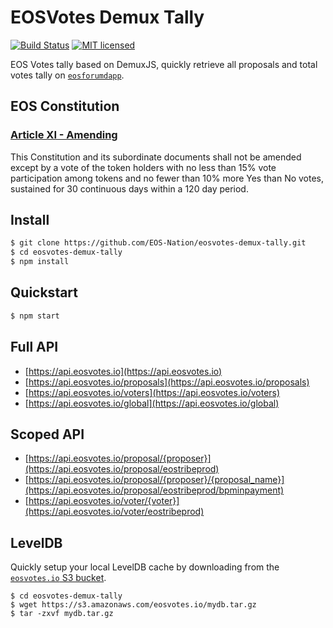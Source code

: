 # EOSVotes Demux Tally

[![Build Status](https://travis-ci.org/EOS-Nation/eosvotes-demux-tally.svg?branch=master)](https://travis-ci.org/EOS-Nation/eosvotes-demux-tally)
[![MIT licensed](https://img.shields.io/badge/license-MIT-blue.svg)](https://raw.githubusercontent.com/EOS-Nation/eosvotes-demux-tally/master/LICENSE)

EOS Votes tally based on DemuxJS, quickly retrieve all proposals and total votes tally on [`eosforumdapp`](https://github.com/eoscanada/eosio.forum).

## EOS Constitution

### [Article XI - Amending](https://github.com/EOS-Mainnet/governance/blob/master/eosio.system/eosio.system-clause-constitution-rc.md#article-xi---amending)

This Constitution and its subordinate documents shall not be amended except by a vote of the token holders with no less than 15% vote participation among tokens and no fewer than 10% more Yes than No votes, sustained for 30 continuous days within a 120 day period.

## Install

```bash
$ git clone https://github.com/EOS-Nation/eosvotes-demux-tally.git
$ cd eosvotes-demux-tally
$ npm install
```

## Quickstart

```bash
$ npm start
```

## Full API

- [https://api.eosvotes.io](https://api.eosvotes.io)
- [https://api.eosvotes.io/proposals](https://api.eosvotes.io/proposals)
- [https://api.eosvotes.io/voters](https://api.eosvotes.io/voters)
- [https://api.eosvotes.io/global](https://api.eosvotes.io/global)

## Scoped API

- [https://api.eosvotes.io/proposal/{proposer}](https://api.eosvotes.io/proposal/eostribeprod)
- [https://api.eosvotes.io/proposal/{proposer}/{proposal_name}](https://api.eosvotes.io/proposal/eostribeprod/bpminpayment)
- [https://api.eosvotes.io/voter/{voter}](https://api.eosvotes.io/voter/eostribeprod)

## LevelDB

Quickly setup your local LevelDB cache by downloading from the [`eosvotes.io` S3 bucket](https://s3.amazonaws.com/eosvotes.io/mydb.tar.gz).

```
$ cd eosvotes-demux-tally
$ wget https://s3.amazonaws.com/eosvotes.io/mydb.tar.gz
$ tar -zxvf mydb.tar.gz
```